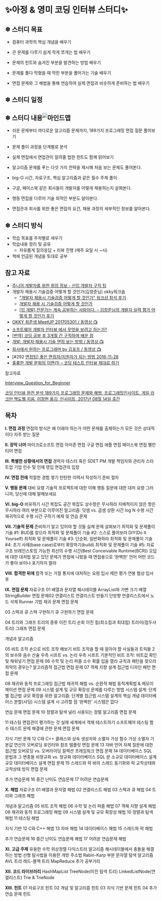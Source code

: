 # ✨아정 & 영미 코딩 인터뷰 스터디✨



## ❄ 스터디 목표

- 컴퓨터 과학의 핵심 개념을 배우기

- 큰 문제를 다루기 쉽게 작게 쪼개는 법 배우기

- 문제의 힌트와 숨겨진 부분을 발견하는 방법 배우기

- 문제를 풀다 막혔을 때 막힌 부분을 풀어가는 기술 배우기

- 면접 문제와 그 해법을 통해 연습하여 실제 면접과 비슷하게 준비하는 법 배우기



## ❄ 스터디 일정







## ❄ 스터디 내용![마인드맵](https://user-images.githubusercontent.com/1250095/86745916-a62e9a00-c075-11ea-9aa5-8455e2527f87.png)

- 쉬운 문제부터 까다로운 알고리즘 문제까지, 189가지 프로그래밍 면접 질문 풀어보기

- 문제 풀이 과정을 단계별로 분석

- 실제 면접에서 면접관이 알려줄 법한 힌트도 함께 읽어보기
- 알고리즘 문제를 푸는 다섯 가지 전략을 제시해 처음 보는 문제도 풀어본다.
- big-O 시간, 자료구조, 핵심 알고리즘과 같은 필수 주제 풀이
- 구글, 페이스북 같은 회사들이 개발자를 어떻게 채용하는지 살펴본다.

- 행동 면접을 다루어 기술 외적인 부분도 알아본다.
- 면접관과 회사를 위한 좋은 면접의 요건, 채용 과정의 세부적인 정보를 알아본다.



## ❄ 스터디 방식

- 학습 목표를 주차별로 세우기
- 학습내용 정리 및 공유
  - 자유롭게 질의응답 + 리뷰 진행 (매주  요일 시 ~시)
- 책에 언급된 개념을 토대로 공부



## 참고 자료

- [주니어 개발자를 위한 취업 정보 - 신입 개발자 구직 팁](https://github.com/jojoldu/junior-recruit-scheduler#신입-개발자-구직-팁)
- 개발자 채용시 기술검증 어떻게 할 것인가(김창준님) okky워크숍
  - ["개발자 채용시 기술검증 어떻게 할 것인가" 워크샵 참석 후기](http://jojoldu.tistory.com/285)
  - [개발자 채용 시 기술검증 어떻게 할 것인가](https://brunch.co.kr/@leehosung/47)
  - [[입 개발\] 전문가는 계속 공부하는 사람이다. – 김창준님의 개발자 실력 평가 어떻게 할 것인가 후기](http://www.popit.kr/입-개발-전문가는-계속-공부하는-사람이다-김창준/)
- [OKKY 취준생 MeetUP 201705301 / 동영상 :tv:](https://www.youtube.com/watch?v=xSlA_36gJQA)
- [소프트웨어 개발자 인터뷰 에서 무엇을 보려고 하는가?](https://steemit.com/interview/@tiny657/4uac7z)
- [[번역\] 코딩 공부 후 3개월 간 구직하며 배운 점](https://brunch.co.kr/@imagineer/194)
- [개발: 개발자 채용시 기술 면접 보는 방법 / 동영상 :tv:](https://www.youtube.com/watch?v=1LGlth38v4o)
- [회사에서 원하는 프로그래머 by 김포프 / 동영상 :tv:](https://www.youtube.com/watch?v=0Il35gQMyZA)
- [#292 [면접팁\] 좋은 면접자/지원자가 되는 방법 2016-11-28](https://repo.yona.io/doortts/blog/post/292)
- [훌륭한 개발 문화의 이면(1) – 코딩 테스트 인터뷰 제대로 하기](http://channy.creation.net/blog/1104)



참고자료

 [Interview_Question_for_Beginner](https://github.com/JaeYeopHan/Interview_Question_for_Beginner)

[코딩 인터뷰 완전 분석 189가지 프로그래밍 문제와 해법, 프로그래밍인사이트, 게일 라크만 맥도웰 지음, 이창현 옮김, 인사이트, 2017년 08월 14일 출간](http://www.kyobobook.co.kr/product/detailViewKor.laf?ejkGb=KOR&mallGb=KOR&barcode=9788966263080&orderClick=LEa&Kc=)







## 목차

**I. 면접 과정**
면접의 방식은 왜 이래야 하는가
어떤 문제를 출제하는가
모든 것은 상대적이다
자주 받는 질문

**II. 장막 너머**
마이크로소프트 면접
아마존 면접
구글 면접
애플 면접
페이스북 면접
팰런티어 면접

**III. 특별한 상황에서의 면접**
경력자
테스터 혹은 SDET
PM
개발 책임자와 관리자
스타트업
기업 인수 및 인재 영입
면접관의 입장

**IV. 면접 전에**
적절한 경험 쌓기
탄탄한 이력서 작성하기
준비 절차

**V. 행동 문제**
대비 요령
기술적 프로젝트에 대한 이해
행동 질문에 대한 대처 요령
그러니까, 당신에 대해 말해보세요

**VI. big-O**
비유하기
시간 복잡도
공간 복잡도
상수항은 무시하라
지배적이지 않은 항은 무시하라
여러 부분으로 이루어진 알고리즘: 덧셈 vs. 곱셈
상환 시간
log N 수행 시간
재귀적으로 수행 시간 구하기
예제 및 연습 문제

**VII. 기술적 문제**
준비하기
알고 있어야 할 것들
실제 문제 살펴보기
최적화 및 문제풀이 기술 #1: BUD를 찾으라
최적화 및 문제풀이 기술 #2: 스스로 풀어보라 DIY(Do It Yourself)
최적화 및 문제풀이 기술 #3: 단순화, 일반화하라
최적화 및 문제풀이 기술 #4: 초기 사례(base case)로부터 확장하기(build)
최적화 및 문제풀이 기술 #5: 자료구조 브레인스토밍
가능한 최선의 수행 시간(Best Conceivable Runtime(BCR))
오답에 대한 대처법
알고 있던 문제가 면접에 나왔을 때
면접용으로 ‘완벽한’ 언어
어떤 코드가 좋아 보이나
포기하지 말라

**VIII. 합격한 뒤에**
합격 또는 거절 통지에 대처하는 요령
입사 제안 평가
연봉 협상
입사 후

**IX. 면접 문제**
자료구조
01 배열과 문자열
해시테이블
ArrayList와 가변 크기 배열
StringBuilder
면접 문제02 연결리스트
연결리스트 만들기
단방향 연결리스트에서 노드 삭제
Runner 기법
재귀 문제
면접 문제

03 스택과 큐
스택 구현하기
큐 구현하기
면접 문제

04 트리와 그래프
트리의 종류
이진 트리 순회
이진 힙(최소힙과 최대힙)
트라이(접두사 트리)
그래프
면접 문제



개념과 알고리즘

05 비트 조작
손으로 비트 조작 해보기
비트 조작을 할 때 알아야 할 사실들과 트릭들
2의 보수와 음수
산술 우측 시프트 vs. 논리 우측 시프트
기본적인 비트 조작: 비트값 확인 및 채워넣기
면접 문제
06 수학 및 논리 퍼즐
소수
확률
입을 열라
규칙과 패턴을 찾으라
최악의 경우는?
알고리즘적 접근법
면접 문제
07 객체 지향 설계
접근법
디자인 패턴
면접 문제

08 재귀와 동적 프로그래밍
접근법
재귀적 해법 vs. 순환적 해법
동적계획법 & 메모이제이션
면접 문제
09 시스템 설계 및 규모 확장성
문제를 다루는 방법
시스템 설계: 단계별 접근법
규모 확장을 위한 알고리즘: 단계별 접근법
시스템 설계의 핵심 개념
데이터베이스 분할(샤딩)
시스템 설계 시 고려할 점
 ‘완벽한’ 시스템은 없다

연습 문제
면접 문제
10 정렬과 탐색
널리 사용되는 정렬 알고리즘
면접 문제

11 테스팅
면접관이 평가하는 것
실제 세계에서 객체 테스트하기
소프트웨어 테스팅
함수 테스트
문제 해결에 관한 문제
면접 문제

지식 기반 문제
12 C와 C++
클래스와 상속
생성자와 소멸자
가상 함수
가상 소멸자
기본값
연산자 오버로딩
포인터와 참조
템플릿
면접 문제
13 자바
언어 자체 질문에 대한 접근법
오버로딩 vs. 오버라이딩
컬렉션 프레임워크
면접 문제
14 데이터베이스
SQL 문법과 그 변종들
비정규화 vs. 정규화 데이터베이스
SQL 문
소규모 데이터베이스 설계
규모 데이터베이스 설계
면접 문제
15 스레드와 락
바의 스레드
동기화와 락
교착상태와 교착상태 방지
면접 문제

추가 연습문제
16 중간 난이도 연습문제
17 어려운 연습문제

**X. 해법**
자료구조
01 배열과 문자열 해법
02 연결리스트 해법
03 스택과 큐 해법
04 트리와 그래프 해법

개념과 알고리즘
05 비트 조작 해법
06 수학 및 논리 퍼즐 해법
07 객체 지향 설계 해법
08 재귀와 동적 프로그래밍 해법
09 시스템 설계 및 규모 확장성 해법
10 정렬과 탐색 해법
11 테스팅 해법

지식 기반
12 C와 C++ 해법
13 자바 해법
14 데이터베이스 해법
15 스레드와 락 해법

추가 연습문제
16 중간 난이도 연습문제 해법
17 어려운 연습문제 해법

**XI. 고급 주제**
유용한 수학
위상정렬
다익스트라 알고리즘
해시테이블에서 충돌을 해결하는 방법
선형 탐사법을 이용한 개방 주소법
Rabin-Karp 부분 문자열 탐색 알고리즘
AVL 트리
레드-블랙 트리
MapReduce
추가 공부거리

**XII. 코드 라이브러리**
HashMapList
TreeNode(이진 탐색 트리)
LinkedListNode(연결리스트)
Trie & TrieNode

**XIII. 힌트**
01 자료구조 힌트
02 개념 및 알고리즘 힌트
03 지식 기반 문제 힌트
04 추가 연습 문제 힌트
